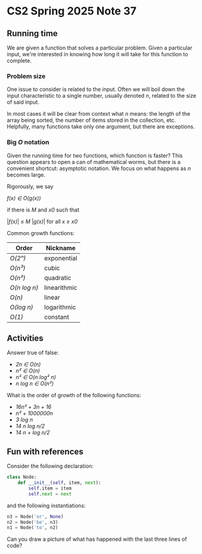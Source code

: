 # CS2 Spring 2025 Note 37

## Running time

We are given a function that solves a particular problem.  Given a particular
input, we're interested in knowing how long it will take for this function to
complete.

### Problem size

One issue to consider is related to the input.  Often we will boil down the
input characteristic to a single number, usually denoted *n*, related to the
size of said input.

In most cases it will be clear from context what *n* means: the length of the
array being sorted, the number of items stored in the collection, etc.
Helpfully, many functions take only one argument, but there are exceptions.

### Big *O* notation

Given the running time for two functions, which function is faster?  This
question appears to open a can of mathematical worms, but there is a convenient
shortcut: asymptotic notation.  We focus on what happens as *n* becomes large.

Rigorously, we say

*f(x) ∈ O(g(x))*

if there is *M* and *x0* such that

|*f(x)*| ≤ *M* |*g(x)*| for all *x ≥ x0*

Common growth functions:

Order        | Nickname
-|-
*O(2ⁿ)*      | exponential
*O(n³)*      | cubic
*O(n²)*      | quadratic
*O(n log n)* | linearithmic
*O(n)*       | linear
*O(log n)*   | logarithmic
*O(1)*       | constant

## Activities

Answer true of false:

* *2n ∈ O(n)*
* *n² ∈ O(n)*
* *n² ∈ O(n log² n)*
* *n log n ∈ O(n²)*

What is the order of growth of the following functions:

* *16n² + 3n + 16*
* *n² + 1000000n*
* *3 log n*
* *14 n log n/2*
* *14 n + log n/2*

## Fun with references

Consider the following declaration:

```python
class Node:
    def __init__(self, item, next):
        self.item = item
        self.next = next
```

and the following instantiations:

```python
n3 = Node('or', None)
n2 = Node('be', n3)
n1 = Node('to', n2)
```

Can you draw a picture of what has happened with the last three lines of code?

